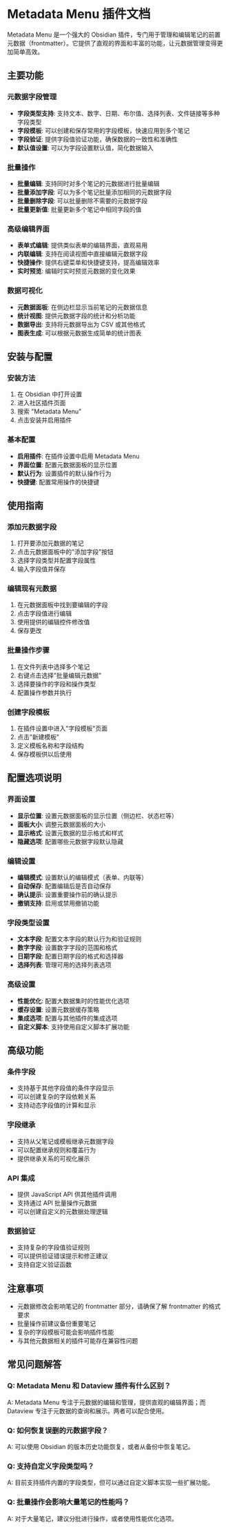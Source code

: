 # Metadata Menu 插件文档

Metadata Menu 是一个强大的 Obsidian 插件，专门用于管理和编辑笔记的前置元数据（frontmatter）。它提供了直观的界面和丰富的功能，让元数据管理变得更加简单高效。

## 主要功能

### 元数据字段管理
- **字段类型支持**: 支持文本、数字、日期、布尔值、选择列表、文件链接等多种字段类型
- **字段模板**: 可以创建和保存常用的字段模板，快速应用到多个笔记
- **字段验证**: 提供字段值验证功能，确保数据的一致性和准确性
- **默认值设置**: 可以为字段设置默认值，简化数据输入

### 批量操作
- **批量编辑**: 支持同时对多个笔记的元数据进行批量编辑
- **批量添加字段**: 可以为多个笔记批量添加相同的元数据字段
- **批量删除字段**: 可以批量删除不需要的元数据字段
- **批量更新值**: 批量更新多个笔记中相同字段的值

### 高级编辑界面
- **表单式编辑**: 提供类似表单的编辑界面，直观易用
- **内联编辑**: 支持在阅读视图中直接编辑元数据字段
- **快捷操作**: 提供右键菜单和快捷键支持，提高编辑效率
- **实时预览**: 编辑时实时预览元数据的变化效果

### 数据可视化
- **元数据面板**: 在侧边栏显示当前笔记的元数据信息
- **统计视图**: 提供元数据字段的统计和分析功能
- **数据导出**: 支持将元数据导出为 CSV 或其他格式
- **图表生成**: 可以根据元数据生成简单的统计图表

## 安装与配置

### 安装方法
1. 在 Obsidian 中打开设置
2. 进入社区插件页面
3. 搜索 "Metadata Menu"
4. 点击安装并启用插件

### 基本配置
- **启用插件**: 在插件设置中启用 Metadata Menu
- **界面位置**: 配置元数据面板的显示位置
- **默认行为**: 设置插件的默认操作行为
- **快捷键**: 配置常用操作的快捷键

## 使用指南

### 添加元数据字段
1. 打开要添加元数据的笔记
2. 点击元数据面板中的"添加字段"按钮
3. 选择字段类型并配置字段属性
4. 输入字段值并保存

### 编辑现有元数据
1. 在元数据面板中找到要编辑的字段
2. 点击字段值进行编辑
3. 使用提供的编辑控件修改值
4. 保存更改

### 批量操作步骤
1. 在文件列表中选择多个笔记
2. 右键点击选择"批量编辑元数据"
3. 选择要操作的字段和操作类型
4. 配置操作参数并执行

### 创建字段模板
1. 在插件设置中进入"字段模板"页面
2. 点击"新建模板"
3. 定义模板名称和字段结构
4. 保存模板供以后使用

## 配置选项说明

### 界面设置
- **显示位置**: 设置元数据面板的显示位置（侧边栏、状态栏等）
- **面板大小**: 调整元数据面板的大小
- **显示格式**: 设置元数据的显示格式和样式
- **隐藏选项**: 配置哪些元数据字段默认隐藏

### 编辑设置
- **编辑模式**: 设置默认的编辑模式（表单、内联等）
- **自动保存**: 配置编辑后是否自动保存
- **确认提示**: 设置重要操作前的确认提示
- **撤销支持**: 启用或禁用撤销功能

### 字段类型设置
- **文本字段**: 配置文本字段的默认行为和验证规则
- **数字字段**: 设置数字字段的范围和格式
- **日期字段**: 配置日期字段的格式和选择器
- **选择列表**: 管理可用的选择列表选项

### 高级设置
- **性能优化**: 配置大数据集时的性能优化选项
- **缓存设置**: 设置元数据缓存策略
- **集成选项**: 配置与其他插件的集成选项
- **自定义脚本**: 支持使用自定义脚本扩展功能

## 高级功能

### 条件字段
- 支持基于其他字段值的条件字段显示
- 可以创建复杂的字段依赖关系
- 支持动态字段值的计算和显示

### 字段继承
- 支持从父笔记或模板继承元数据字段
- 可以配置继承规则和覆盖行为
- 提供继承关系的可视化展示

### API 集成
- 提供 JavaScript API 供其他插件调用
- 支持通过 API 批量操作元数据
- 可以创建自定义的元数据处理逻辑

### 数据验证
- 支持复杂的字段值验证规则
- 可以提供验证错误提示和修正建议
- 支持自定义验证函数

## 注意事项

- 元数据修改会影响笔记的 frontmatter 部分，请确保了解 frontmatter 的格式要求
- 批量操作前建议备份重要笔记
- 复杂的字段模板可能会影响插件性能
- 与其他元数据相关的插件可能存在兼容性问题

## 常见问题解答

### Q: Metadata Menu 和 Dataview 插件有什么区别？
A: Metadata Menu 专注于元数据的编辑和管理，提供直观的编辑界面；而 Dataview 专注于元数据的查询和展示。两者可以配合使用。

### Q: 如何恢复误删的元数据字段？
A: 可以使用 Obsidian 的版本历史功能恢复，或者从备份中恢复笔记。

### Q: 支持自定义字段类型吗？
A: 目前支持插件内置的字段类型，但可以通过自定义脚本实现一些扩展功能。

### Q: 批量操作会影响大量笔记的性能吗？
A: 对于大量笔记，建议分批进行操作，或者使用性能优化选项。